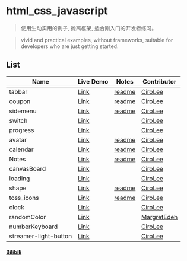 # html_css_javascript

> 使用生动实用的例子, 抛离框架, 适合刚入门的开发者练习。

> vivid and practical examples, without frameworks, suitable for developers who are just getting started.

## List

| Name | Live Demo | Notes | Contributor |
| --- | --- | --- | --- |
| tabbar | [Link](https://cirolee.github.io/html_css_javascript/tabbar/) | [readme](https://github.com/CiroLee/html_css_javascript/blob/main/tabbar/README.md) | [CiroLee](https://github.com/CiroLee) |
| coupon | [Link](https://cirolee.github.io/html_css_javascript/coupons/) | [readme](https://github.com/CiroLee/html_css_javascript/blob/main/coupons/README.md) | [CiroLee](https://github.com/CiroLee) |
| sidemenu | [Link](https://cirolee.github.io/html_css_javascript/sidemenu/) | [readme](https://github.com/CiroLee/html_css_javascript/blob/main/sidemenu/README.md) | [CiroLee](https://github.com/CiroLee) |
| switch | [Link](https://cirolee.github.io/html_css_javascript/switch/) |  | [CiroLee](https://github.com/CiroLee) |
| progress | [Link](https://cirolee.github.io/html_css_javascript/progress/) |  | [CiroLee](https://github.com/CiroLee) |
| avatar | [Link](https://cirolee.github.io/html_css_javascript/avatar/) | [readme](https://github.com/CiroLee/html_css_javascript/blob/main/tabbar/README.md) | [CiroLee](https://github.com/CiroLee) |
| calendar | [Link](https://cirolee.github.io/html_css_javascript/calendar/) | [readme](https://github.com/CiroLee/html_css_javascript/blob/main/calendar/readme.md) | [CiroLee](https://github.com/CiroLee) |
| Notes | [Link](https://cirolee.github.io/html_css_javascript/notes/) | [readme](https://github.com/CiroLee/html_css_javascript/blob/main/notes/README.md) | [CiroLee](https://github.com/CiroLee) |
| canvasBoard | [Link](https://cirolee.github.io/html_css_javascript/drawing/) |  | [CiroLee](https://github.com/CiroLee) |
| loading | [Link](https://cirolee.github.io/html_css_javascript/loading/) |  | [CiroLee](https://github.com/CiroLee) |
| shape | [Link](https://cirolee.github.io/html_css_javascript/shape/) | [readme](https://github.com/CiroLee/html_css_javascript/blob/main/shape/README.md) | [CiroLee](https://github.com/CiroLee) |
| toss_icons | [Link](https://cirolee.github.io/html_css_javascript/toss_icons/) | [readme](https://github.com/CiroLee/html_css_javascript/blob/main/toss_icons/README.md) | [CiroLee](https://github.com/CiroLee) |
| clock | [Link](https://cirolee.github.io/html_css_javascript/clock/) |  | [CiroLee](https://github.com/CiroLee) |
| randomColor | [Link](https://cirolee.github.io/html_css_javascript/randomColor/color.html) |  | [MargretEdeh](https://github.com/MargretEdeh) |
| numberKeyboard | [Link](https://cirolee.github.io/html_css_javascript/numberKeyboard/) |  | [CiroLee](https://github.com/CiroLee) |
| streamer-light-button | [Link](https://cirolee.github.io/html_css_javascript/streamerLight-button/) |  | [CiroLee](https://github.com/CiroLee) |

#### [Bilibili](https://space.bilibili.com/470243907)
